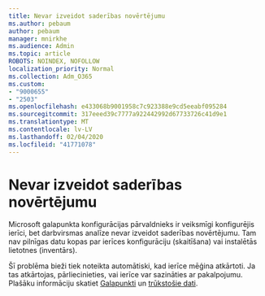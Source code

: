 ```yaml
---
title: Nevar izveidot saderības novērtējumu
ms.author: pebaum
author: pebaum
manager: mnirkhe
ms.audience: Admin
ms.topic: article
ROBOTS: NOINDEX, NOFOLLOW
localization_priority: Normal
ms.collection: Adm_O365
ms.custom:
- "9000655"
- "2503"
ms.openlocfilehash: e433068b9001958c7c923388e9cd5eeabf095284
ms.sourcegitcommit: 317eeed39c7777a922442992d67733726c41d9e1
ms.translationtype: MT
ms.contentlocale: lv-LV
ms.lasthandoff: 02/04/2020
ms.locfileid: "41771078"
---
```

# <a name="cant-create-a-compatibility-assessment"></a>Nevar izveidot saderības novērtējumu

Microsoft galapunkta konfigurācijas pārvaldnieks ir veiksmīgi konfigurējis ierīci, bet darbvirsmas analīze nevar izveidot saderības novērtējumu. Tam nav pilnīgas datu kopas par ierīces konfigurāciju (skaitīšana) vai instalētās lietotnes (inventārs).

Šī problēma bieži tiek noteikta automātiski, kad ierīce mēģina atkārtoti. Ja tas atkārtojas, pārliecinieties, vai ierīce var sazināties ar pakalpojumu. Plašāku informāciju skatiet [Galapunkti](https://docs.microsoft.com/configmgr/desktop-analytics/enable-data-sharing#endpoints) un [trūkstošie dati](https://docs.microsoft.com/configmgr/desktop-analytics/monitor-connection-health#missing-data).
